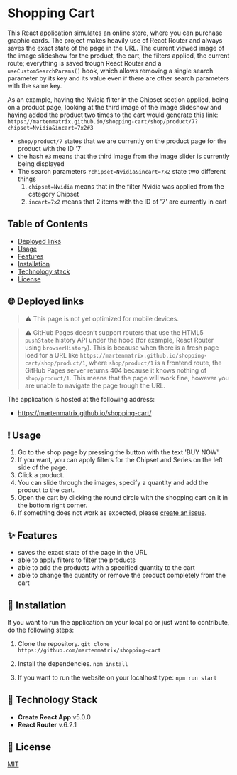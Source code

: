 # Shopping Cart

This React application simulates an online store, where you can purchase graphic cards. The project makes heavily use of React Router and always saves the exact state of the page in the URL. The current  viewed image of the image slideshow for the product, the cart, the filters applied, the current route; everything is saved trough React Router and a `useCustomSearchParams()` hook, which allows removing a single search parameter by its key and its value even if there are other search parameters with the same key.

As an example, having the Nvidia filter in the Chipset section applied, being on a product page, looking at the third image of the image slideshow and having added the product two times to the cart would generate this link:
`https://martenmatrix.github.io/shopping-cart/shop/product/7?chipset=Nvidia&incart=7x2#3`
- `shop/product/7` states that we are currently on the product page for the product with the ID '7'
- the hash `#3` means that the third image from the image slider is currently being displayed
- The search parameters `?chipset=Nvidia&incart=7x2` state two different things
	1. `chipset=Nvidia` means that in the filter Nvidia was applied from the category Chipset
	2. `incart=7x2` means that 2 items with the ID of '7' are currently in cart
	
## Table of Contents
- [Deployed links](#globe_with_meridians-deployed-links)
- [Usage](#grey_exclamation-usage)
- [Features](#sparkles-features)
- [Installation](#wrench-installation)
- [Technology stack](#blue_book-technology-stack)
- [License](#scroll-license)

## :globe_with_meridians: Deployed links
> :warning: This page is not yet optimized for mobile devices.

> :warning: GitHub Pages doesn’t support routers that use the HTML5 `pushState` history API under the hood (for example, React Router using `browserHistory`). This is because when there is a fresh page load for a URL like `https://martenmatrix.github.io/shopping-cart/shop/product/1`, where `shop/product/1` is a frontend route, the GitHub Pages server returns 404 because it knows nothing of `shop/product/1`. 
> This means that the page will work fine, however you are unable to navigate the page trough the URL.

The application is hosted at the following address:

- https://martenmatrix.github.io/shopping-cart/

## :grey_exclamation: Usage
1. Go to the shop page by pressing the button with the text 'BUY NOW'.
2. If you want, you can apply filters for the Chipset and Series on the left side of the page.
3. Click a product.
4. You can slide through the images, specify a quantity and add the product to the cart.
5. Open the cart by clicking the round circle with the shopping cart on it in the bottom right corner.
6. If something does not work as expected, please [create an issue](https://github.com/martenmatrix/shopping-cart/issues/new).

## :sparkles: Features
- saves the exact state of the page in the URL
- able to apply filters to filter the products
- able to add the products with a specified quantity to the cart
- able to change the quantity or remove the product completely from the cart

##  :wrench: Installation

If you want to run the application on your local pc or just want to contribute, do the following steps:

1. Clone the repository.
	`git clone https://github.com/martenmatrix/shopping-cart`

2. Install the dependencies.
	`npm install`

3. If you want to run the website on your localhost type: 
	`npm run start`

## :blue_book: Technology Stack
- **Create React App** v5.0.0
- **React Router** v.6.2.1

## :scroll: License
[MIT](https://github.com/martenmatrix/shopping-cart/blob/main/LICENSE)
